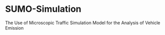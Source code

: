 # SUMO-Simulation
The Use of Microscopic Traffic Simulation Model for the Analysis of Vehicle Emission
